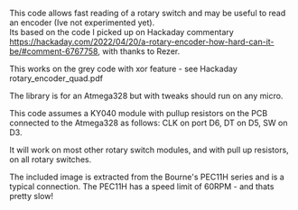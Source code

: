 
This code allows fast reading of a rotary switch and may be useful to read an encoder (Ive not experimented yet).  
Its based on the code I picked up on Hackaday commentary 
https://hackaday.com/2022/04/20/a-rotary-encoder-how-hard-can-it-be/#comment-6767758, with thanks to Rezer.

This works on the grey code with xor feature - see Hackaday rotary_encoder_quad.pdf

The library is for an Atmega328 but with tweaks should run on any micro.

This code assumes a KY040 module with pullup resistors on the PCB connected to the Atmega328 as follows: 
CLK on port D6, DT on D5, SW on D3.  

It will work on most other rotary switch modules, and with pull up resistors, on all rotary switches.

The included image is extracted from the Bourne's PEC11H series and is a typical connection.  The PEC11H has a 
speed limit of 60RPM - and thats pretty slow!
